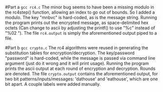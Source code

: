 #Part a
`gcc rc4.c`
The minor bug seems to have been a missing modulo in the rc4step() function, allowing an index to go out of bounds. So I added a modulo.
The key "mnbvc" is hard-coded, as is the message string. Running the program prints out the encrypted message, as space-delimited hex octets (Can change to ascii by adjusting the printf() to use "%c" instead of "%02 ").
The file `rc4.output` is simply the aforementioned output piped to a file.

#Part b
`gcc crypto.c`
The rc4 algorithms were reused in generating the substitution tables for encryption/decryption.
The key/password "password" is hard-coded, while the message is passed via command line argument (just do it wrong and it will print usage).
Running the program prints the ascii output at each round of encryption and decryption. Rounds are denoted.
The file `crypto.output` contains the aforementioned output, for two bit patterns/inputs/messages: 'dathouse' and 'eathouse', which are one bit apart. A couple labels were added manually.
